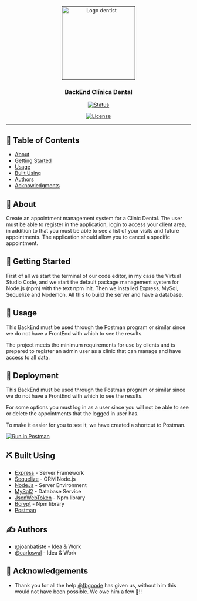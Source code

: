 <p align="center">
  <a href="" rel="noopener">
 <img width=200px height=200px src="https://png.pngtree.com/png-vector/20190228/ourlarge/pngtree-tooth-dental-icon-design-template-vector-illustration-png-image_710399.jpg" alt="Logo dentist"></a>
</p>

<h3 align="center">BackEnd Clínica Dental</h3>

<div align="center">

[![Status](https://img.shields.io/badge/status-active-success.svg)]()

[![License](https://img.shields.io/badge/license-MIT-blue.svg)](/LICENSE)

</div>

---



## 📝 Table of Contents

- [About](#about)
- [Getting Started](#getting_started)
- [Usage](#usage)
- [Built Using](#built_using)
- [Authors](#authors)
- [Acknowledgments](#acknowledgement)

## 🧐 About <a name = "about"></a>

Create an appointment management system for a Clinic Dental.
The user must be able to register in the application, login
to access your client area, in addition to that you must be able to see a list of your visits and future appointments.
The application should allow you to cancel a specific appointment.

## 🏁 Getting Started <a name = "getting_started"></a>

First of all we start the terminal of our code editor, in my case the Virtual Studio Code, and we start the default package management system for Node.js (npm) with the text npm init. Then we installed Express, MySql, Sequelize and Nodemon. All this to build the server and have a database.

## 🎈 Usage <a name="usage"></a>

This BackEnd must be used through the Postman program or similar since we do not have a FrontEnd with which to see the results.

The project meets the minimum requirements for use by clients and is prepared to register an admin user as a clinic that can manage and have access to all data.

## 🚀 Deployment <a name = "deployment"></a>

This BackEnd must be used through the Postman program or similar since we do not have a FrontEnd with which to see the results.

For some options you must log in as a user since you will not be able to see or delete the appointments that the logged in user has.

To make it easier for you to see it, we have created a shortcut to Postman.

[![Run in Postman](https://run.pstmn.io/button.svg)](https://app.getpostman.com/run-collection/3d2159755abb7997a21b)




## ⛏️ Built Using <a name = "built_using"></a>

- [Express](https://expressjs.com/) - Server Framework
- [Sequelize](https://sequelize.org/) - ORM Node.js
- [NodeJs](https://nodejs.org/en/) - Server Environment
- [MySql2](https://www.mysql.com/) - Database Service
- [JsonWebToken](https://jwt.io/) - Npm library
- [Bcrypt](https://www.npmjs.com/package/bcrypt) - Npm library
- [Postman](https://www.postman.com/)

## ✍️ Authors <a name = "authors"></a>

- [@joanbatiste](https://github.com/joanbatiste) - Idea & Work
- [@carlosval](https://github.com/Carlos-Val) - Idea & Work

## 🎉 Acknowledgements <a name = "acknowledgement"></a>

-  Thank you for all the help [@fbgoode](https://github.com/fbgoode) has given us, without him this would not have been possible. We owe him a few :beers:!!
